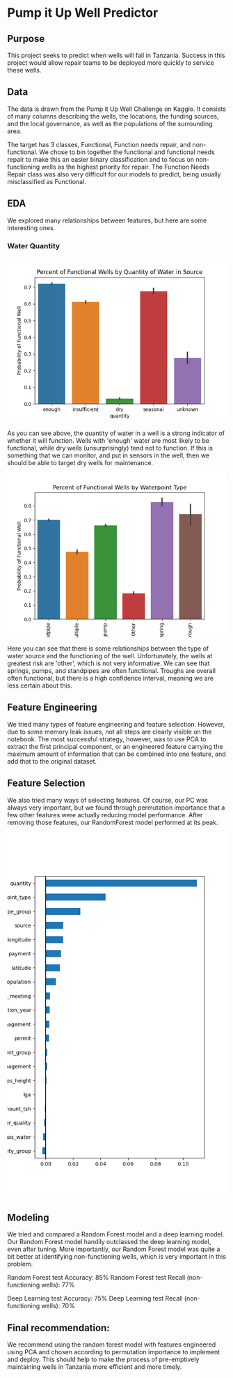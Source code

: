 # Pump it Up Well Predictor

## Purpose

This project seeks to predict when wells will fail in Tanzania.  Success in this project would allow repair teams to be deployed more quickly to service these wells.

## Data

The data is drawn from the Pump it Up Well Challenge on Kaggle.  It consists of many columns describing the wells, the locations, the funding sources, and the local governance, as well as the populations of the surrounding area.

The target has 3 classes, Functional, Function needs repair, and non-functional.  We chose to bin together the functional and functional needs repair to make this an easier binary classification and to focus on non-functioning wells as the highest priority for repair.  The Function Needs Repair class was also very difficult for our models to predict, being usually misclassified as Functional.

## EDA

We explored many relationships between features, but here are some interesting ones.

### Water Quantity
![Probability of well functioning based on water quantity](Images/prob_of_functioning_by_water_quantity.png)

As you can see above, the quantity of water in a well is a strong indicator of whether it will function.  Wells with 'enough' water are most likely to be functional, while dry wells (unsurprisingly) tend not to function.  If this is something that we can monitor, and put in sensors in the well, then we should be able to target dry wells for maintenance.

![Probability of well functioning based on waterpoint type](prob_of_functioning_by_waterpoint_type.png)

Here you can see that there is some relationships between the type of water source and the functioning of the well.  Unfortunately, the wells at greatest risk are 'other', which is not very informative.  We can see that springs, pumps, and standpipes are often functional.  Troughs are overall often functional, but there is a high confidence interval, meaning we are less certain about this.

## Feature Engineering

We tried many types of feature engineering and feature selection.  However, due to some memory leak issues, not all steps are clearly visible on the notebook.  The most successful strategy, however, was to use PCA to extract the first principal component, or an engineered feature carrying the maximum amount of information that can be combined into one feature, and add that to the original dataset.  

## Feature Selection

We also tried many ways of selecting features.  Of course, our PC was always very important, but we found through permutation importance that a few other features were actually reducing model performance.  After removing those features, our RandomForest model performed at its peak.

![permutation importance](Images/permutation_importances_rf.png)

## Modeling

We tried and compared a Random Forest model and a deep learning model.  Our Random Forest model handily outclassed the deep learning model, even after tuning.  More importantly, our Random Forest model was quite a bit better at identifying non-functioning wells, which is very important in this problem.

Random Forest test Accuracy: 85%
Random Forest test Recall (non-functioning wells): 77%

Deep Learning test Accuracy: 75%
Deep Learning test Recall (non-functioning wells): 70%

## Final recommendation:

We recommend using the random forest model with features engineered using PCA and chosen according to permutation importance to implement and deploy.  This should help to make the process of pre-emptively maintaining wells in Tanzania more efficient and more timely.  
